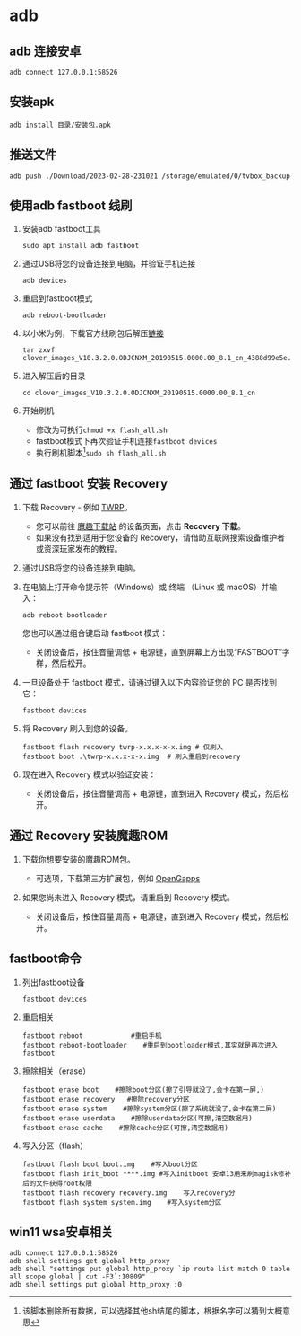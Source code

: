 # adb

## adb 连接安卓

```shell
adb connect 127.0.0.1:58526
```

## 安装apk

```shell
adb install 目录/安装包.apk
```
## 推送文件

```shell
adb push ./Download/2023-02-28-231021 /storage/emulated/0/tvbox_backup
```
## 使用adb fastboot 线刷

1. 安装adb fastboot工具

   ```shell
   sudo apt install adb fastboot
   ```

2. 通过USB将您的设备连接到电脑，并验证手机连接

   ```shell
   adb devices
   ```

3. 重启到fastboot模式

   ```shell
   adb reboot-bootloader
   ```

4. 以小米为例，下载官方线刷包后解压[链接](http://www.miui.com/shuaji-393.html)

   ```shell
   tar zxvf clover_images_V10.3.2.0.ODJCNXM_20190515.0000.00_8.1_cn_4388d99e5e.tgz
   ```

5. 进入解压后的目录

   ```shell
   cd clover_images_V10.3.2.0.ODJCNXM_20190515.0000.00_8.1_cn
   ```

6. 开始刷机
   * 修改为可执行`chmod +x flash_all.sh`
   * fastboot模式下再次验证手机连接`fastboot devices`
   * 执行刷机脚本[^1]`sudo sh flash_all.sh`

## 通过 fastboot 安装 Recovery

1. 下载 Recovery - 例如 [TWRP](https://twrp.me/)。

   * 您可以前往 [魔趣下载站](https://download.mokeedev.com) 的设备页面，点击 **Recovery 下载**。
   * 如果没有找到适用于您设备的 Recovery，请借助互联网搜索设备维护者或资深玩家发布的教程。

2. 通过USB将您的设备连接到电脑。

3. 在电脑上打开命令提示符（Windows）或 终端 （Linux 或 macOS）并输入：

   ```shell
   adb reboot bootloader
   ```

   您也可以通过组合键启动 fastboot 模式：

   * 关闭设备后，按住音量调低 + 电源键，直到屏幕上方出现“FASTBOOT”字样，然后松开。

4. 一旦设备处于 fastboot 模式，请通过键入以下内容验证您的 PC 是否找到它：

   ```shell
   fastboot devices
   ```

5. 将 Recovery 刷入到您的设备。

   ```shell
   fastboot flash recovery twrp-x.x.x-x-x.img # 仅刷入
   fastboot boot .\twrp-x.x.x-x-x.img  # 刷入重启到recovery
   ```

6. 现在进入 Recovery 模式以验证安装：

   * 关闭设备后，按住音量调高 + 电源键，直到进入 Recovery 模式，然后松开。

## 通过 Recovery 安装魔趣ROM

1. 下载你想要安装的魔趣ROM包。
   * 可选项，下载第三方扩展包，例如 [OpenGapps](https://opengapps.org/)

2. 如果您尚未进入 Recovery 模式，请重启到 Recovery 模式。
   * 关闭设备后，按住音量调高 + 电源键，直到进入 Recovery 模式，然后松开。

[^1]: 该脚本删除所有数据，可以选择其他sh结尾的脚本，根据名字可以猜到大概意思

## fastboot命令
1. 列出fastboot设备
   ```
   fastboot devices
   ```
2. 重启相关
   ```shell
   fastboot reboot            #重启⼿机
   fastboot reboot-bootloader    #重启到bootloader模式,其实就是再次进入fastboot
   ```
3. 擦除相关（erase）
   ```shell
   fastboot erase boot    #擦除boot分区(擦了引导就没了,会卡在第一屏,)
   fastboot erase recovery   #擦除recovery分区
   fastboot erase system    #擦除system分区(擦了系统就没了,会卡在第二屏)
   fastboot erase userdata    #擦除userdata分区(可擦,清空数据用)
   fastboot erase cache    #擦除cache分区(可擦,清空数据用)
   ```
4. 写⼊分区（flash）
   ```shell
   fastboot flash boot boot.img    #写⼊boot分区
   fastboot flash init_boot ****.img #写入initboot 安卓13用来刷magisk修补后的文件获得root权限
   fastboot flash recovery recovery.img    写⼊recovery分
   fastboot flash system system.img    #写⼊system分区
   ```

## win11 wsa安卓相关
```shell
adb connect 127.0.0.1:58526
adb shell settings get global http_proxy
adb shell "settings put global http_proxy `ip route list match 0 table all scope global | cut -F3`:10809"
adb shell settings put global http_proxy :0
```